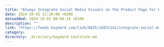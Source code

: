 ```yaml
---
title: "Always Integrate Social Media Visuals on the Product Page for Relevant Products (67% of Sites Don’t)"
date: 2024-10-02 11:20:00 +0200
dateadded: 2024-10-03 00:04:14 +0100
description: ""
link: "https://feeds.baymard.com/link/9825/16831141/integrate-social-media-visuals-on-product-page"
category:
directory: _directory/baymard-institute.md
---
```

